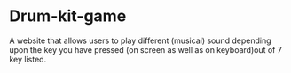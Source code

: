 # Drum-kit-game
A website that allows users to play different (musical) sound depending upon the key you have pressed (on screen as well as on keyboard)out of 7 key listed.
